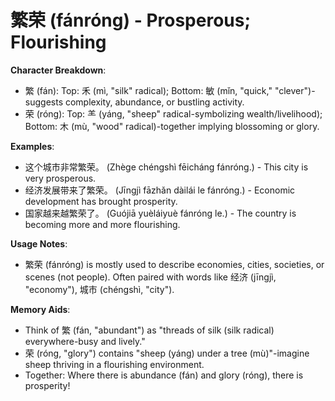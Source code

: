 # **繁荣 (fánróng) - Prosperous; Flourishing**

**Character Breakdown**:  
- 繁 (fán): Top: ⽲ (mì, "silk" radical); Bottom: 敏 (mǐn, "quick," "clever")-suggests complexity, abundance, or bustling activity.  
- 荣 (róng): Top: ⺷ (yáng, "sheep" radical-symbolizing wealth/livelihood); Bottom: 木 (mù, "wood" radical)-together implying blossoming or glory.

**Examples**:  
- 这个城市非常繁荣。 (Zhège chéngshì fēicháng fánróng.) - This city is very prosperous.  
- 经济发展带来了繁荣。 (Jīngjì fāzhǎn dàilái le fánróng.) - Economic development has brought prosperity.  
- 国家越来越繁荣了。 (Guójiā yuèláiyuè fánróng le.) - The country is becoming more and more flourishing.

**Usage Notes**:  
- 繁荣 (fánróng) is mostly used to describe economies, cities, societies, or scenes (not people). Often paired with words like 经济 (jīngjì, "economy"), 城市 (chéngshì, "city").

**Memory Aids**:  
- Think of 繁 (fán, "abundant") as "threads of silk (silk radical) everywhere-busy and lively."  
- 荣 (róng, "glory") contains "sheep (yáng) under a tree (mù)"-imagine sheep thriving in a flourishing environment.  
- Together: Where there is abundance (fán) and glory (róng), there is prosperity!